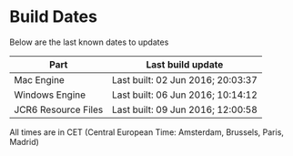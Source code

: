 # Build Dates

Below are the last known dates to updates

Part | Last build update
-----|-----
Mac Engine | Last built: 02 Jun 2016; 20:03:37
Windows Engine | Last built: 06 Jun 2016; 10:14:12
JCR6 Resource Files | Last built: 09 Jun 2016; 12:00:58
All times are in CET (Central European Time: Amsterdam, Brussels, Paris, Madrid)



